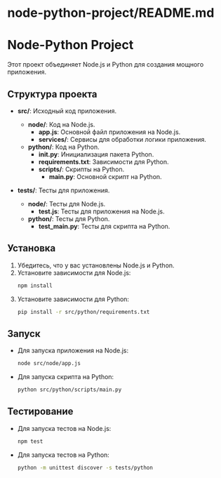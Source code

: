 # node-python-project/README.md

# Node-Python Project

Этот проект объединяет Node.js и Python для создания мощного приложения. 

## Структура проекта

- **src/**: Исходный код приложения.
  - **node/**: Код на Node.js.
    - **app.js**: Основной файл приложения на Node.js.
    - **services/**: Сервисы для обработки логики приложения.
  - **python/**: Код на Python.
    - **__init__.py**: Инициализация пакета Python.
    - **requirements.txt**: Зависимости для Python.
    - **scripts/**: Скрипты на Python.
      - **main.py**: Основной скрипт на Python.

- **tests/**: Тесты для приложения.
  - **node/**: Тесты для Node.js.
    - **test.js**: Тесты для приложения на Node.js.
  - **python/**: Тесты для Python.
    - **test_main.py**: Тесты для скрипта на Python.

## Установка

1. Убедитесь, что у вас установлены Node.js и Python.
2. Установите зависимости для Node.js:
   ```bash
   npm install
   ```
3. Установите зависимости для Python:
   ```bash
   pip install -r src/python/requirements.txt
   ```

## Запуск

- Для запуска приложения на Node.js:
  ```bash
  node src/node/app.js
  ```

- Для запуска скрипта на Python:
  ```bash
  python src/python/scripts/main.py
  ```

## Тестирование

- Для запуска тестов на Node.js:
  ```bash
  npm test
  ```

- Для запуска тестов на Python:
  ```bash
  python -m unittest discover -s tests/python
  ```